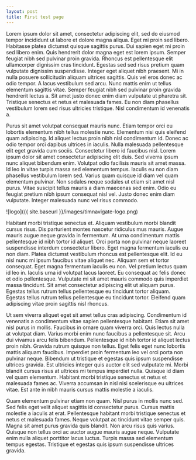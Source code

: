 ```yaml
---
layout: post
title: First test page
---
```


Lorem ipsum dolor sit amet, consectetur adipiscing elit, sed do eiusmod tempor incididunt ut labore et dolore magna aliqua. Eget mi proin sed libero. Habitasse platea dictumst quisque sagittis purus. Dui sapien eget mi proin sed libero enim. Quis hendrerit dolor magna eget est lorem ipsum. Semper feugiat nibh sed pulvinar proin gravida. Rhoncus est pellentesque elit ullamcorper dignissim cras tincidunt. Egestas sed sed risus pretium quam vulputate dignissim suspendisse. Integer eget aliquet nibh praesent. Mi in nulla posuere sollicitudin aliquam ultrices sagittis. Quis vel eros donec ac odio tempor. A lacus vestibulum sed arcu. Nunc mattis enim ut tellus elementum sagittis vitae. Semper feugiat nibh sed pulvinar proin gravida hendrerit lectus a. Sit amet justo donec enim diam vulputate ut pharetra sit. Tristique senectus et netus et malesuada fames. Eu non diam phasellus vestibulum lorem sed risus ultricies tristique. Nisl condimentum id venenatis a.

Purus sit amet volutpat consequat mauris nunc. Etiam tempor orci eu lobortis elementum nibh tellus molestie nunc. Elementum nisi quis eleifend quam adipiscing. Id aliquet lectus proin nibh nisl condimentum id. Donec ac odio tempor orci dapibus ultrices in iaculis. Nulla malesuada pellentesque elit eget gravida cum sociis. Consectetur libero id faucibus nisl. Lorem ipsum dolor sit amet consectetur adipiscing elit duis. Sed viverra ipsum nunc aliquet bibendum enim. Volutpat odio facilisis mauris sit amet massa. Id leo in vitae turpis massa sed elementum tempus. Iaculis eu non diam phasellus vestibulum lorem sed. Varius quam quisque id diam vel quam elementum pulvinar. Non sodales neque sodales ut etiam sit amet nisl purus. Vitae suscipit tellus mauris a diam maecenas sed enim. Odio eu feugiat pretium nibh ipsum consequat nisl vel. Justo donec enim diam vulputate. Integer malesuada nunc vel risus commodo.

![logo]({{ site.baseurl }}/images/timnavigate-logo.png)

Habitant morbi tristique senectus et. Aliquam vestibulum morbi blandit cursus risus. Dis parturient montes nascetur ridiculus mus mauris. Augue mauris augue neque gravida in fermentum. At urna condimentum mattis pellentesque id nibh tortor id aliquet. Orci porta non pulvinar neque laoreet suspendisse interdum consectetur libero. Eget magna fermentum iaculis eu non diam. Platea dictumst vestibulum rhoncus est pellentesque elit. Id eu nisl nunc mi ipsum faucibus vitae aliquet nec. Aliquam sem et tortor consequat. Eget magna fermentum iaculis eu non. Vel pretium lectus quam id leo in. Iaculis urna id volutpat lacus laoreet. Eu consequat ac felis donec et odio pellentesque. Vulputate mi sit amet mauris commodo quis imperdiet massa tincidunt. Sit amet consectetur adipiscing elit ut aliquam purus. Egestas tellus rutrum tellus pellentesque eu tincidunt tortor aliquam. Egestas tellus rutrum tellus pellentesque eu tincidunt tortor. Eleifend quam adipiscing vitae proin sagittis nisl rhoncus.

Ut sem viverra aliquet eget sit amet tellus cras adipiscing. Condimentum id venenatis a condimentum vitae sapien pellentesque habitant. Etiam sit amet nisl purus in mollis. Faucibus in ornare quam viverra orci. Quis lectus nulla at volutpat diam. Varius morbi enim nunc faucibus a pellentesque sit. Arcu dui vivamus arcu felis bibendum. Pellentesque id nibh tortor id aliquet lectus proin nibh. Gravida rutrum quisque non tellus. Eget felis eget nunc lobortis mattis aliquam faucibus. Imperdiet proin fermentum leo vel orci porta non pulvinar neque. Bibendum ut tristique et egestas quis ipsum suspendisse ultrices gravida. Est ultricies integer quis auctor elit sed vulputate mi. Morbi blandit cursus risus at ultrices mi tempus imperdiet nulla. Quisque id diam vel quam elementum. Habitant morbi tristique senectus et netus et malesuada fames ac. Viverra accumsan in nisl nisi scelerisque eu ultrices vitae. Est ante in nibh mauris cursus mattis molestie a iaculis.

Quam elementum pulvinar etiam non quam. Nisl purus in mollis nunc sed. Sed felis eget velit aliquet sagittis id consectetur purus. Cursus mattis molestie a iaculis at erat. Pellentesque habitant morbi tristique senectus et netus et malesuada fames. Neque volutpat ac tincidunt vitae semper quis. Magna sit amet purus gravida quis blandit. Non arcu risus quis varius. Quisque non tellus orci ac auctor augue mauris augue neque. Vulputate enim nulla aliquet porttitor lacus luctus. Turpis massa sed elementum tempus egestas. Tristique et egestas quis ipsum suspendisse ultrices gravida.